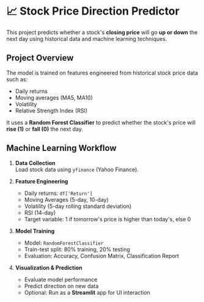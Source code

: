 # 📈 Stock Price Direction Predictor

This project predicts whether a stock's **closing price** will go **up or down** the next day using historical data and machine learning techniques.

##  Project Overview

The model is trained on features engineered from historical stock price data such as:

- Daily returns
- Moving averages (MA5, MA10)
- Volatility
- Relative Strength Index (RSI)

It uses a **Random Forest Classifier** to predict whether the stock's price will **rise (1)** or **fall (0)** the next day.

##  Machine Learning Workflow

1. **Data Collection**  
   Load stock data using `yfinance` (Yahoo Finance).

2. **Feature Engineering**  
   - Daily returns: `df['Return']`
   - Moving Averages (5-day, 10-day)
   - Volatility (5-day rolling standard deviation)
   - RSI (14-day)
   - Target variable: 1 if tomorrow's price is higher than today's, else 0

3. **Model Training**  
   - Model: `RandomForestClassifier`
   - Train-test split: 80% training, 20% testing
   - Evaluation: Accuracy, Confusion Matrix, Classification Report

4. **Visualization & Prediction**  
   - Evaluate model performance
   - Predict direction on new data
   - Optional: Run as a **Streamlit** app for UI interaction



